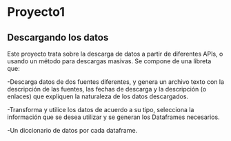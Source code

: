 # Proyecto1

## Descargando los datos

Este proyecto trata sobre la descarga de datos a partir de diferentes APIs, o usando un método para descargas masivas. Se compone de una libreta que:

-Descarga datos de dos fuentes diferentes, y genera un archivo texto con la descripción de las fuentes, las fechas de descarga y la descripción (o enlaces) que expliquen la naturaleza de los datos descargados.

-Transforma y utilice los datos de acuerdo a su tipo, selecciona la información que se desea utilizar y se generan los Dataframes necesarios.

-Un diccionario de datos por cada dataframe.
